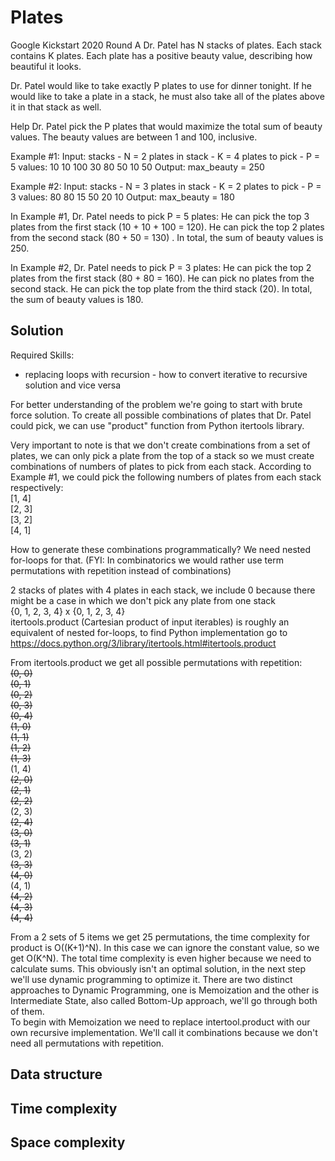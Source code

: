 # Plates
Google Kickstart 2020 Round A
Dr. Patel has N stacks of plates. Each stack contains K plates. Each plate has a positive beauty value, describing how beautiful it looks.

Dr. Patel would like to take exactly P plates to use for dinner tonight. If he would like to take a plate in a stack, he must also take all of the plates above it in that stack as well.

Help Dr. Patel pick the P plates that would maximize the total sum of beauty values. The beauty values are between 1 and 100, inclusive.

Example #1:
Input:
stacks - N = 2
plates in stack - K = 4 
plates to pick - P = 5
values:
10 10 100 30
80 50 10 50
Output:
max_beauty = 250

Example #2:
Input:
stacks - N = 3
plates in stack - K = 2
plates to pick - P = 3
values:
80 80
15 50
20 10
Output:
max_beauty = 180

In Example #1, Dr. Patel needs to pick P = 5 plates:
He can pick the top 3 plates from the first stack (10 + 10 + 100 = 120).
He can pick the top 2 plates from the second stack (80 + 50 = 130) .
In total, the sum of beauty values is 250.

In Example #2, Dr. Patel needs to pick P = 3 plates:
He can pick the top 2 plates from the first stack (80 + 80 = 160).
He can pick no plates from the second stack.
He can pick the top plate from the third stack (20).
In total, the sum of beauty values is 180.

## Solution
Required Skills:
* replacing loops with recursion - how to convert iterative to recursive solution and vice versa  

For better understanding of the problem we're going to start with brute force solution.
To create all possible combinations of plates that Dr. Patel could pick, we can use "product" function from Python itertools library.

Very important to note is that we don't create combinations from a set of plates, we can only pick a plate from the top of a stack so we must create combinations of numbers of plates to pick from each stack. According to Example #1, we could pick the following numbers of plates from each stack respectively:  
[1, 4]  
[2, 3]  
[3, 2]  
[4, 1]  

How to generate these combinations programmatically? We need nested for-loops for that.
(FYI: In combinatorics we would rather use term permutations with repetition instead of combinations)

2 stacks of plates with 4 plates in each stack, we include 0 because there might be a case in which we don't pick any plate from one stack  
{0, 1, 2, 3, 4} x {0, 1, 2, 3, 4}  
itertools.product (Cartesian product of input iterables) is roughly an equivalent of nested for-loops, to find Python implementation go to https://docs.python.org/3/library/itertools.html#itertools.product

From itertools.product we get all possible permutations with repetition:  
~~(0, 0)~~  
~~(0, 1)~~  
~~(0, 2)~~  
~~(0, 3)~~  
~~(0, 4)~~  
~~(1, 0)~~  
~~(1, 1)~~  
~~(1, 2)~~  
~~(1, 3)~~  
(1, 4)  
~~(2, 0)~~  
~~(2, 1)~~  
~~(2, 2)~~  
(2, 3)  
~~(2, 4)~~  
~~(3, 0)~~  
~~(3, 1)~~  
(3, 2)  
~~(3, 3)~~  
~~(4, 0)~~  
(4, 1)  
~~(4, 2)~~  
~~(4, 3)~~  
~~(4, 4)~~  

From a 2 sets of 5 items we get 25 permutations, the time complexity for product is O((K+1)^N). In this case we can ignore the constant value, so we get O(K^N). The total time complexity is even higher because we need to calculate sums.
This obviously isn't an optimal solution, in the next step we'll use dynamic programming to optimize it.
There are two distinct approaches to Dynamic Programming, one is Memoization and the other is Intermediate State, also called Bottom-Up approach, we'll go through both of them.  
To begin with Memoization we need to replace intertool.product with our own recursive implementation. We'll call it combinations because we don't need all permutations with repetition.

## Data structure


## Time complexity


## Space complexity
